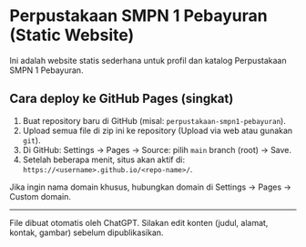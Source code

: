 # Perpustakaan SMPN 1 Pebayuran (Static Website)
Ini adalah website statis sederhana untuk profil dan katalog Perpustakaan SMPN 1 Pebayuran.

## Cara deploy ke GitHub Pages (singkat)
1. Buat repository baru di GitHub (misal: `perpustakaan-smpn1-pebayuran`).
2. Upload semua file di zip ini ke repository (Upload via web atau gunakan `git`).
3. Di GitHub: Settings → Pages → Source: pilih `main` branch (root) → Save.
4. Setelah beberapa menit, situs akan aktif di: `https://<username>.github.io/<repo-name>/`.

Jika ingin nama domain khusus, hubungkan domain di Settings → Pages → Custom domain.

---
File dibuat otomatis oleh ChatGPT. Silakan edit konten (judul, alamat, kontak, gambar) sebelum dipublikasikan.
